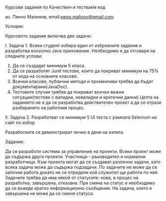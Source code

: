 Курсови задания по Качествен и тестваем код

ас. Пенчо Малинов, email:pepo.malinov@gmail.com

Условие:

Курсовото задание включва две задачи:

I. Задача 1. Всеки студент избира един от изброените задания и разработва конзолно Java  приложение. Необходимо е да отговаря на следните услови:

1. Да се създадат минимум 5 класа.
2. Да се разработят Junit тестове, които да покриват минимум на 75% от кода на  основните класове.
3. Всички класове, публични методи и променливи трябва да бъдат
документирани(JavaDoc).
4. Тестовите случаи трябва да покриват всички важни ситуации(тестове с валидни,  невалидни и критични данни)
Целта на заданието не е да се разработва действителен проект а да се отрази  разбирането на работния процес.

II. Задача 2. Разработват се минимум 5 UI теста с рамката Selenium на сайт по избор

Разработките се демонстрират лично в деня на изпита.

Заданиe:

Да се разработи система за управление на проекти. Всеки проект може да съдържа  други проекти. Участници - ръководител и нормални разработчици. Към проекта могат  да се създават различни задачи, като всяка задача може да съдържа подзадачи. По  задачите не може да се започне работа докато не се определи кой служител ще работи  по нея. Задачите трябва да има някой от статусите: нова, в процес на разработка,  завършена, отказана. При смяна на статус е необходимо да се въведе кратко  информационно съобщение. На задача, която е завършена не може да се сменя  статуса.
